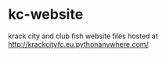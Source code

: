 # kc-website
krack city and club fish website files hosted at http://krackcityfc.eu.pythonanywhere.com/

